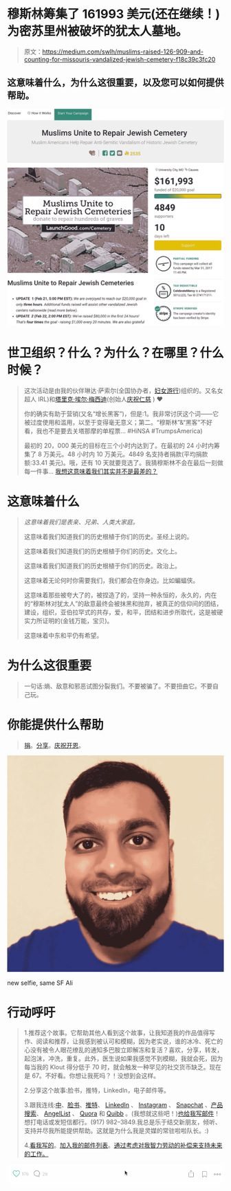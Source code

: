 # 穆斯林筹集了 161993 美元(还在继续！)为密苏里州被破坏的犹太人墓地。

> 原文：<https://medium.com/swlh/muslims-raised-126-909-and-counting-for-missouris-vandalized-jewish-cemetery-f18c39c3fc20>

## 这意味着什么，为什么这很重要，以及您可以如何提供帮助。

![](img/6022a9bf9e8ede9c380d999d49dbe45b.png)

# 世卫组织？什么？为什么？在哪里？什么时候？

> 这次活动是由我的伙伴琳达·萨索尔(全国协办者，[妇女游行](https://twitter.com/womensmarch))组织的。又名女超人 IRL)和[塔里克·埃尔·梅西迪](http://twitter.com/celebratemercy)(创始人[庆祝仁慈](http://celebratemercy.com) ) ❤
> 
> 你的确实有助于营销(又名“增长黑客”)，但是:1。我非常讨厌这个词——它被过度使用和滥用，以至于变得毫无意义；第二。“穆斯林”&“黑客”不好看，我也不是要去关塔那摩的单程票… #HiNSA #TrumpsAmerica)
> 
> 最初的 20，000 美元的目标在三个小时内达到了。在最初的 24 小时内筹集了 8 万美元。48 小时内 10 万美元。4849 名支持者捐款(平均捐款额:33.41 美元)。哦，还有 10 天就要竞选了。我猜穆斯林不会在最后一刻做每一件事… [我想这意味着我们其实并不是最差的？](https://thecoffeelicious.com/10-reasons-why-muslims-are-the-worst-2148a725bc65#)

# 这意味着什么

> *这意味着我们是表亲、兄弟、人类大家庭。*
> 
> 这意味着我们知道我们的历史根植于你们的历史。圣经上说的。
> 
> 这意味着我们知道我们的历史根植于你们的历史。文化上。
> 
> 这意味着我们知道我们的历史根植于你们的历史。政治上。
> 
> 这意味着无论何时你需要我们，我们都会在你身边。比如蝙蝠侠。
> 
> 这意味着那些被夸大了的，被捏造了的，坚持一种永恒的，永久的，内在的“穆斯林对犹太人”的敌意最终会被抹黑和抛弃，被真正的信仰间的团结，建设，组织，亚伯拉罕式的共存，爱，和平，团结和进步所取代，这是被硬实力所证明的(金钱万能，宝贝)。
> 
> 这意味着中东和平仍有希望。

# 为什么这很重要

> 一句话:熵、敌意和邪恶试图分裂我们。不要被骗了。不要扭曲它。不要自己玩。

# 你能提供什么帮助

> [捐](https://www.launchgood.com/project/muslims_unite_to_repair_jewish_cemetery#/)。[分享](https://twitter.com/intent/tweet?original_referer=&text=Lets%20@LaunchGood%20via%20Muslims+Unite+to+Repair+Jewish+Cemetery!&url=https://www.launchgood.com/project/muslims_unite_to_repair_jewish_cemetery)。[庆祝开恩](http://celebratemercy.com/)。

![](img/a2b0a3ce7c46c092fbe4e863a06ea48e.png)

new selfie, same SF Ali

# 行动呼吁

> 1.推荐这个故事。它帮助其他人看到这个故事，让我知道我的作品值得写作、阅读和推荐，让我感到被认可和模糊，因为老实说，谁的冰冷、死亡的心没有被令人眼花缭乱的通知多巴胺立即解冻和复活？喜欢，分享，转发，起泡沫，冲洗，重复。此外，医生说如果我感觉不到模糊，我就会死，因为每当我的 Klout 得分低于 70 时，就会触发一种罕见的社交货币缺乏。现在是 67。不好看。你想让我死吗？！没想到会这样。
> 
> 2.分享这个故事:脸书，推特，LinkedIn，电子邮件等。
> 
> 3.跟我连线:[中](/@sfali789)、[脸书](https://www.facebook.com/sfali789)、[推特](http://twitter.com/sfali789)、 [LinkedIn](https://www.linkedin.com/in/sfali789) 、 [Instagram](http://instagram.com/sfali789) 、 [Snapchat](https://www.snapchat.com/add/sfali789) 、[产品搜索](https://www.producthunt.com/@sfali789)、 [AngelList](https://angel.co/sfali789) 、 [Quora](https://www.quora.com/profile/SF-Ali) 和 [Quibb](http://quibb.com/farooqzafar) 。(我想就这些吧！)[也给我写邮件](mailto:fzafar1@gmail.com)！想打电话或发短信都行。(917) 982–3849.我总是乐于结交新朋友，倾听、支持并尽我所能提供帮助。这就是为什么我是灵媒的常驻啦啦队长。:)
> 
> 4.[看我写的](/@sfali789)。[加入我的邮件列表](https://upscri.be/96c9f6)。[通过考虑对我智力劳动的补偿来支持未来的工作。](http://paypal.me/sfali)

![](img/004ba14959923cf040d4bc11d3d0702f.png)